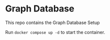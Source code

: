 # Graph Database
This repo contains the Graph Database Setup

Run `docker compose up -d` to start the container.